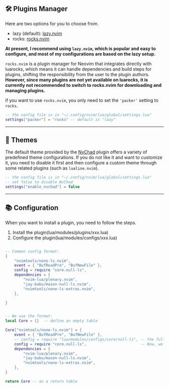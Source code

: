 ## 🛠️ Plugins Manager

Here are two options for you to choose from.

- lazy (default): [lazy.nvim](https://github.com/folke/lazy.nvim)
- rocks: [rocks.nvim](https://github.com/nvim-neorocks/rocks.nvim)

**At present, I recommend using `lazy.nvim`, which is popular and easy to configure, and most of my configurations are based on the lazy setup.**

`rocks.nvim` is a plugin manager for Neovim that integrates directly with luarocks, which means it can handle dependencies and build steps for plugins, shifting the responsibility from the user to the plugin authors. **However, since many plugins are not yet available on luarocks, it is currently not recommended to switch to rocks.nvim for downloading and managing plugins.**

if you want to use `rocks.nvim`, you only need to set the `'packer'` setting to `rocks`.

```lua
-- the config file is in "~/.config/nvim/lua/global/settings.lua"
settings["packer"] = "rocks" -- default is "lazy"
```

---

## 🌈 Themes

The default theme provided by the [NvChad](https://github.com/NvChad/NvChad) plugin offers a variety of predefined theme configurations.
If you do not like it and want to customize it, you need to disable it first and then configure a custom theme through some related plugins (such as `lualine.nvim`).

```lua
-- the config file is in "~/.config/nvim/lua/global/settings.lua"
-- set false to disable NvChad
settings["enable_nvchad"] = false
```

---

## 📚 Configuration

When you want to install a plugin, you need to follow the steps.

1. Install the plugin(lua/modules/plugins/xxx.lua)
2. Configure the plugin(lua/modules/configs/xxx.lua)

```lua

-- Common config format:
{
    "nvimtools/none-ls.nvim",
    event = { "BufReadPre", "BufNewFile" },
    config = require "core.null-ls",
    dependencies = {
        "nvim-lua/plenary.nvim",
        "jay-babu/mason-null-ls.nvim",
        "nvimtools/none-ls-extras.nvim",
    },

}


-- We use the format:
local Core = {}  -- define an empty table

Core["nvimtools/none-ls.nvim"] = {
    event = { "BufReadPre", "BufNewFile" },
    -- config = require "lua/modules/configs/core/null-ls", -- the full path of the config file
    config = require "core.null-ls",                        -- Now, we can ignore this prefix: "~/.config/nvim/lua/moudles/configs/".
    dependencies = {
        "nvim-lua/plenary.nvim",
        "jay-babu/mason-null-ls.nvim",
        "nvimtools/none-ls-extras.nvim",
    },
}

return Core -- as a return table
```
